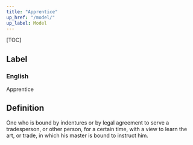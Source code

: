 ```yaml
---
title: "Apprentice"
up_href: "/model/"
up_label: Model
---
```


[TOC]

## Label

### English
Apprentice


## Definition
One who is bound by indentures or by legal agreement to serve a tradesperson, or other person, for a certain time, with a view to learn the art, or trade, in which his master is bound to instruct him. 


    
